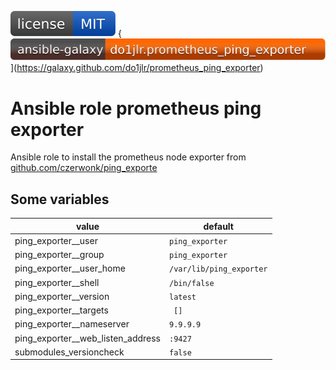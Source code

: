 [![License](https://raw.githubusercontent.com/roles-ansible/ansible_role_prometheus_ping_exporter/main/.github/license.svg)](https://github.com/roles-ansible/ansible_role_prometheus_ping_exporter/blob/main/LICENSE)
{![Galaxy](https://github.com/roles-ansible/ansible_role_prometheus_ping_exporter/raw/main/.github/galaxy.svg)](https://galaxy.github.com/do1jlr/prometheus_ping_exporter)

# Ansible role prometheus ping exporter
Ansible role to install the prometheus node exporter from [github.com/czerwonk/ping_exporte](https://github.com/czerwonk/ping_exporter.git)

## Some variables
| value | default |
| --- | --- |
| ping_exporter__user | ``ping_exporter`` |
| ping_exporter__group | ``ping_exporter`` |
| ping_exporter__user_home | ``/var/lib/ping_exporter`` |
| ping_exporter__shell | ``/bin/false`` |
| ping_exporter__version | ``latest`` |
| ping_exporter__targets | `` []`` |
| ping_exporter__nameserver | ``9.9.9.9`` |
| ping_exporter__web_listen_address | ``:9427`` |
| submodules_versioncheck | ``false`` |


